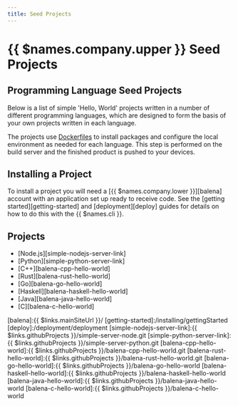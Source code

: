 ```yaml
---
title: Seed Projects
---
```


# {{ $names.company.upper }} Seed Projects

## Programming Language Seed Projects

Below is a list of simple 'Hello, World' projects written in a number of
different programming languages, which are designed to form the basis of your
own projects written in each language.

The projects use [Dockerfiles][dockerfile] to install packages and configure the
local environment as needed for each language. This step is performed on the
build server and the finished product is pushed to your devices.

## Installing a Project

To install a project you will need a [{{ $names.company.lower }}][balena]
account with an application set up ready to receive code. See the [getting
started][getting-started] and [deployment][deploy] guides for details on how to
do this with the {{ $names.cli }}.

## Projects

* [Node.js][simple-nodejs-server-link]
* [Python][simple-python-server-link]
* [C++][balena-cpp-hello-world]
* [Rust][balena-rust-hello-world]
* [Go][balena-go-hello-world]
* [Haskell][balena-haskell-hello-world]
* [Java][balena-java-hello-world]
* [C][balena-c-hello-world]

[dockerfile]:/deployment/dockerfile
[balena]:{{ $links.mainSiteUrl }}/
[getting-started]:/installing/gettingStarted
[deploy]:/deployment/deployment
[simple-nodejs-server-link]:{{ $links.githubProjects }}/simple-server-node.git
[simple-python-server-link]:{{ $links.githubProjects }}/simple-server-python.git
[balena-cpp-hello-world]:{{ $links.githubProjects }}/balena-cpp-hello-world.git
[balena-rust-hello-world]:{{ $links.githubProjects }}/balena-rust-hello-world.git
[balena-go-hello-world]:{{ $links.githubProjects }}/balena-go-hello-world
[balena-haskell-hello-world]:{{ $links.githubProjects }}/balena-haskell-hello-world
[balena-java-hello-world]:{{ $links.githubProjects }}/balena-java-hello-world
[balena-c-hello-world]:{{ $links.githubProjects }}/balena-c-hello-world
